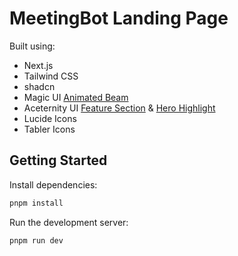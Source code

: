 # MeetingBot Landing Page

Built using:

- Next.js
- Tailwind CSS
- shadcn
- Magic UI [Animated Beam](https://magicui.design/docs/components/animated-beam)
- Aceternity UI [Feature Section](https://ui.aceternity.com/components/feature-sections) & [Hero Highlight](https://ui.aceternity.com/components/hero-highlight)
- Lucide Icons
- Tabler Icons

## Getting Started

Install dependencies:

```bash
pnpm install
```

Run the development server:

```bash
pnpm run dev
```
